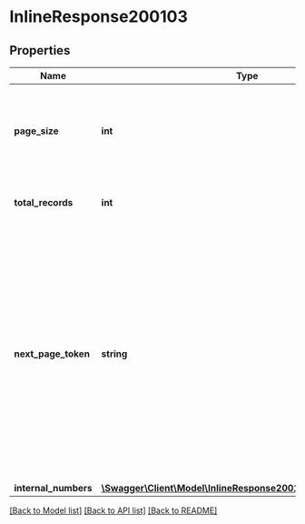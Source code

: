 # InlineResponse200103

## Properties
Name | Type | Description | Notes
------------ | ------------- | ------------- | -------------
**page_size** | **int** | The number of records that you specified to get in the response per page. | [optional] 
**total_records** | **int** | The total number of records returned. | [optional] 
**next_page_token** | **string** | The next page token is used to paginate through large result sets. A next page token will be returned whenever the set of available results exceeds the current page size. The expiration period for this token is 15 minutes. | [optional] 
**internal_numbers** | [**\Swagger\Client\Model\InlineResponse200103InternalNumbers[]**](InlineResponse200103InternalNumbers.md) |  | [optional] 

[[Back to Model list]](../README.md#documentation-for-models) [[Back to API list]](../README.md#documentation-for-api-endpoints) [[Back to README]](../README.md)


